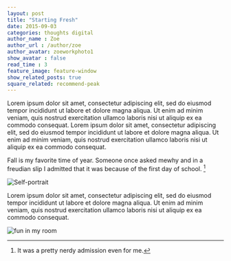 ```yaml
---
layout: post
title: "Starting Fresh"
date: 2015-09-03
categories: thoughts digital
author_name : Zoe 
author_url : /author/zoe
author_avatar: zoeworkphoto1
show_avatar : false
read_time : 3
feature_image: feature-window
show_related_posts: true
square_related: recommend-peak
---
```


Lorem ipsum dolor sit amet, consectetur adipiscing elit, sed do eiusmod tempor incididunt ut labore et dolore magna aliqua. Ut enim ad minim veniam, quis nostrud exercitation ullamco laboris nisi ut aliquip ex ea commodo consequat. 
Lorem ipsum dolor sit amet, consectetur adipiscing elit, sed do eiusmod tempor incididunt ut labore et dolore magna aliqua. Ut enim ad minim veniam, quis nostrud exercitation ullamco laboris nisi ut aliquip ex ea commodo consequat. 

Fall is my favorite time of year.
Someone once asked mewhy and in a freudian slip I admitted that it was because of the first day of school. [^1]

![Self-portrait]({{site.url}}/img/post-assets/silhouette.jpg)

Lorem ipsum dolor sit amet, consectetur adipiscing elit, sed do eiusmod tempor incididunt ut labore et dolore magna aliqua. Ut enim ad minim veniam, quis nostrud exercitation ullamco laboris nisi ut aliquip ex ea commodo consequat. 

![fun in my room]({{site.url}}/img/post-assets/fun-in-my-room.gif)

[^1]: It was a pretty nerdy admission even for me.